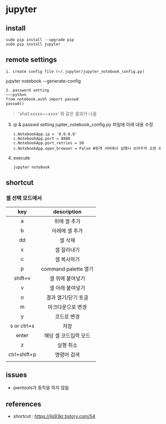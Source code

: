# jupyter

## install 
~~~
sudo pip install --upgrade pip
sudo pip install jupyter
~~~

## remote settings
~~~
1. create config file (~/.jupyter/jupyter_notebook_config.py)
   ~~~
   jupyter notebook --generate-config
   ~~~
2. password setting 
   ~~~python
   from notebook.auth import passwd
   passwd()
   ~~~
   > 'sha1:xxxxx~~xxxx' 와 같은 결과가 나옴
3. ip & passwd setting 
   jupter_notebook_config.py 파일에 아래 내용 수정 
   ~~~
   c.NotebookApp.ip = '0.0.0.0'
   c.NotebookApp.port = 8888
   c.NotebookApp.port_retries = 50
   c.NotebookApp.open_browser = False #원격 서버에서 실행시 브라우저 오픈 X
   ~~~
4. execute  
   ~~~
   jupyter notebook
   ~~~

## shortcut 
### 셀 선택 모드에서 
| <center>key  | <center>description   |
| :-----:      | :------:              |
| a            | 위에 셀 추가          |
| b            | 아래에 셀 추가        |
| dd           | 셀 삭제               |
| x            | 셀 잘라내기           |
| c            | 셀 복사하기           |
| p            | command palette 열기  |
| shift+v      | 셀 위에 붙여넣기      |
| v            | 셀 아래 붙여넣기      |
| o            | 결과 열기/닫기 토글   |
| m            | 마크다운으로 변경     |
| y            | 코드로 변경           |
| s or ctrl+s  | 저장                  |
| enter        | 해당 셀 코드입력 모드 |
| z            | 실행 취소             |
| ctrl+shift+p | 명령어 검색           |
|              |                       |

## issues
- pwntools가 동작을 하지 않음 
  
## references
- shortcut : <https://ljs93kr.tistory.com/54>

